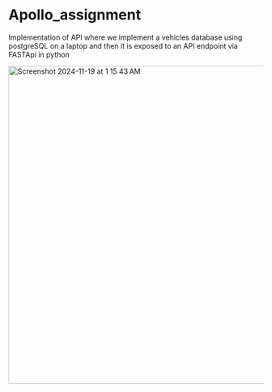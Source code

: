 # Apollo_assignment


Implementation of API where we implement a vehicles database using postgreSQL on a laptop and then it is exposed to an API endpoint via FASTApi in python




<img width="628" alt="Screenshot 2024-11-19 at 1 15 43 AM" src="https://github.com/user-attachments/assets/dd73b4b8-2e40-415b-841a-a49901b0de2b">
